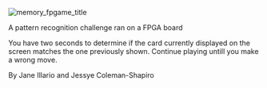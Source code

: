![memory_fpgame_title](https://user-images.githubusercontent.com/29706926/34322448-b7db3e58-e7f5-11e7-94b1-fc3fbbabf60b.jpg)

A pattern recognition challenge ran on a FPGA board

You have two seconds to determine if the card currently displayed on the screen matches the one previously shown. Continue playing untill you make a wrong move. 

By Jane Illario and Jessye Coleman-Shapiro
